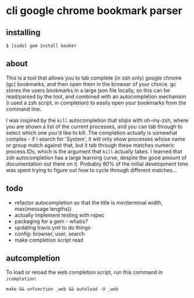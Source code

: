 cli google chrome bookmark parser
=================================

## installing

    $ [sudo] gem install booker

## about

This is a tool that allows you to tab complete (in zsh only) google chrome (gc)
bookmarks, and then open them in the browser of your choice. gc stores the
users bookmarks in a large json file locally, so this can be read/parsed by the
tool, and combined with an autocompletion mechanism (i used a zsh script, in
completion) to easily open your bookmarks from the command line.

I was inspired by the `kill` autocompletion that ships with oh-my-zsh, where
you are shown a list of the current processes, and you can tab through to
select which one you'd like to kill. The completion actually is somewhat
complex - if I search for 'System', it will only show processes whose name or
group match against that, but it tab through these matches numeric process IDs,
which is the argument that `kill` actually takes. I learned that zsh
autocompletion has a large learning curve, despite the good amount of
documentation out there on it. Probably 80% of the initial development time was
spent trying to figure out how to cycle through different matches...


## todo

- refactor autocompletion so that the title is
    min(terminal width, max(message lengths))
- actually implement testing with rspec
- packaging for a gem - whatis?
- updating travis.yml to do things
- config: browser, user, search
- make completion script read


## autcompletion

To load or reload the web completion script, run this command in `/completion`:

    make && unfunction _web && autoload -U _web

